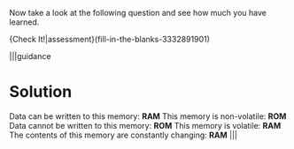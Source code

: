 Now take a look at the following question and see how much you have learned.

{Check It!|assessment}(fill-in-the-blanks-3332891901)

|||guidance
# Solution
Data can be written to this memory: **RAM**
This memory is non-volatile: **ROM**
Data cannot be written to this memory: **ROM**
This memory is volatile: **RAM**
The contents of this memory are constantly changing: **RAM**
|||